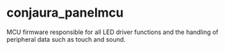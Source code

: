 # conjaura_panelmcu
MCU firmware responsible for all LED driver functions and the handling of peripheral data such as touch and sound.
